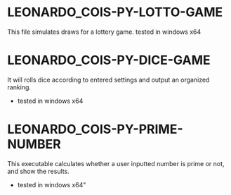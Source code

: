 # LEONARDO_COIS-PY-LOTTO-GAME
This file simulates draws for a lottery game.
tested in windows x64

# LEONARDO_COIS-PY-DICE-GAME
It will rolls dice according to entered settings and output an organized ranking.
* tested in windows x64

# LEONARDO_COIS-PY-PRIME-NUMBER
This executable calculates whether a user inputted number is prime or not, and show the results.
* tested in windows x64"


